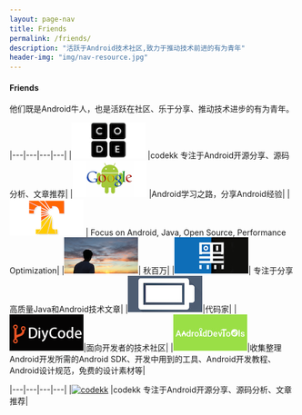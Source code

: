 ```yaml
---
layout: page-nav
title: Friends
permalink: /friends/
description: "活跃于Android技术社区,致力于推动技术前进的有为青年"
header-img: "img/nav-resource.jpg"
---
```



#### Friends

他们既是Android牛人，也是活跃在社区、乐于分享、推动技术进步的有为青年。


|---|---|---|---|
|[![codekk](/images/friends/codekk.jpg)](http://www.codekk.com)  |codekk 专注于Android开源分享、源码分析、文章推荐|
|[![stormzhang](/images/friends/stormzhang.png)](http://stormzhang.com) |Android学习之路，分享Android经验|
|[![trinea](/images/friends/trinea.png)](http://www.trinea.cn/)  | Focus on Android, Java, Open Source, Performance Optimization|
|[![liaohuqiu](/images/friends/liaohuqiu.png)](http://www.liaohuqiu.net/)| 秋百万|
|[![androidyue.](/images/friends/androidyue.jpg)](http://droidyue.com/)| 专注于分享高质量Java和Android技术文章|
|[![gank](/images/friends/gank.jpg)](http://gank.io/)|代码家|
|[![diycode](/images/friends/diycode.png)](http://www.diycode.cc/)|面向开发者的技术社区|
|[![androiddevtools](/images/friends/androiddevtools.jpg)](http://androiddevtools.cn/)|收集整理Android开发所需的Android SDK、开发中用到的工具、Android开发教程、Android设计规范，免费的设计素材等|

|---|---|---|---|
|[![codekk](/images/friends/gityuan.jpg)](http://www.codekk.com)  |codekk 专注于Android开源分享、源码分析、文章推荐|


